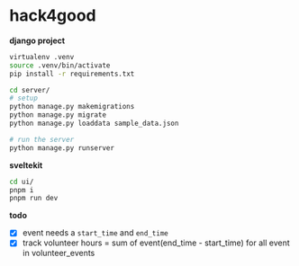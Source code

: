 # hack4good

**django project**

```bash
virtualenv .venv
source .venv/bin/activate
pip install -r requirements.txt

cd server/
# setup
python manage.py makemigrations
python manage.py migrate
python manage.py loaddata sample_data.json

# run the server
python manage.py runserver
```

**sveltekit**

```bash
cd ui/
pnpm i
pnpm run dev
```

**todo**

- [x] event needs a `start_time` and `end_time`
- [x] track volunteer hours = sum of event(end_time - start_time) for all event in volunteer_events
